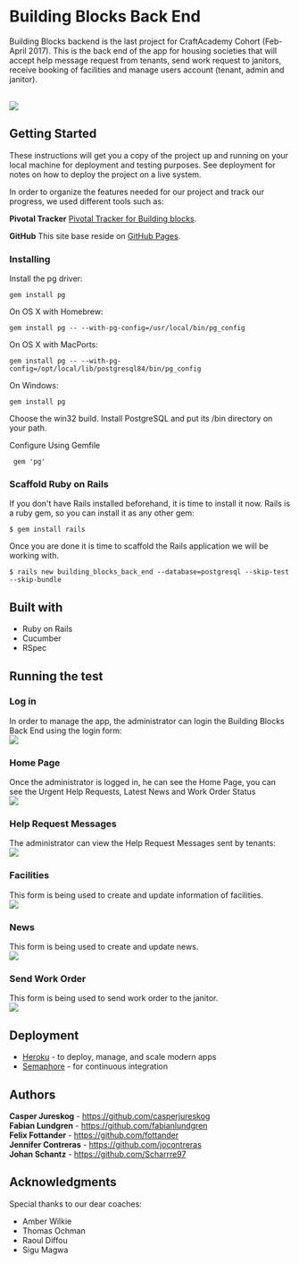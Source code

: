 # Building Blocks Back End

Building Blocks backend is the last project for CraftAcademy Cohort (Feb-April 2017). This is the back end of the app for housing societies that will accept help message request from tenants, send work request to janitors, receive booking of facilities and manage users account (tenant, admin and janitor).

<br>
<img src = "https://github.com/jocontreras/building_blocks_back_end/blob/update_readme/app/assets/images/logo4.png" />
<br>

## Getting Started
These instructions will get you a copy of the project up and running on your local machine for deployment and testing purposes.  See deployment for notes on how to deploy the project on a live system.


In order to organize the features needed for our project and track our progress, we used different tools such as:

**Pivotal Tracker**
[Pivotal Tracker for Building blocks](https://www.pivotaltracker.com/n/projects/2007795).

**GitHub**
This site base reside on [GitHub Pages](https://github.com/CraftAcademy/building_blocks_back_end).

### Installing
Install the pg driver:
```
gem install pg
```
On OS X with Homebrew:
```
gem install pg -- --with-pg-config=/usr/local/bin/pg_config
```
On OS X with MacPorts:
```
gem install pg -- --with-pg-config=/opt/local/lib/postgresql84/bin/pg_config
```
On Windows:
```
gem install pg
```
Choose the win32 build.
Install PostgreSQL and put its /bin directory on your path.

Configure Using Gemfile
```
 gem 'pg'
 ```
### Scaffold Ruby on Rails
If you don't have Rails installed beforehand, it is time to install it now. Rails is a ruby gem, so you can install it as any other gem:
```
$ gem install rails
```
Once you are done it is time to scaffold the Rails application we will be working with.
```
$ rails new building_blocks_back_end --database=postgresql --skip-test --skip-bundle
```
## Built with
* Ruby on Rails
* Cucumber
* RSpec

## Running the test

### Log in
In order to manage the app, the administrator can login the  Building Blocks Back End using the login form:
<br>
<img src = "https://github.com/jocontreras/building_blocks_back_end/blob/update_readme/app/assets/images/admin_login.png" />
<br>

### Home Page
Once the administrator is logged in, he can see the Home Page, you can see the Urgent Help Requests, Latest News and Work Order Status
<br>
<img src = "https://github.com/jocontreras/building_blocks_back_end/blob/update_readme/app/assets/images/home.png" />
<br>

### Help Request Messages
The administrator can view the Help Request Messages sent by tenants:
<br>
<img src = "https://github.com/jocontreras/building_blocks_back_end/blob/update_readme/app/assets/images/help_request.png" />
<br>

### Facilities
This form is being used to create and update information of facilities.
<br>
<img src = "https://github.com/jocontreras/building_blocks_back_end/blob/update_readme/app/assets/images/facilities.png" />
<br>

### News
This form is being used to create and update news.
<br>
<img src = "https://github.com/jocontreras/building_blocks_back_end/blob/update_readme/app/assets/images/news.png" />
<br>

### Send Work Order
This form is being used to send work order to the janitor.
<br>
<img src = "https://github.com/jocontreras/building_blocks_back_end/blob/update_readme/app/assets/images/send_work_order.png" />
<br>


## Deployment
* [Heroku](https://building-blockz.herokuapp.com/) - to deploy, manage, and scale modern apps
* [Semaphore](https://semaphoreci.com/craftacademy/building_blocks_back_end) - for  continuous integration

## Authors
**Casper Jureskog** - https://github.com/casperjureskog <br>
**Fabian Lundgren** - https://github.com/fabianlundgren<br>
**Felix Fottander** - https://github.com/fottander<br>
**Jennifer Contreras** - https://github.com/jocontreras<br>
**Johan Schantz** - https://github.com/Scharrre97<br>

## Acknowledgments

Special thanks to our dear coaches:
* Amber Wilkie
* Thomas Ochman
* Raoul Diffou
* Sigu Magwa
